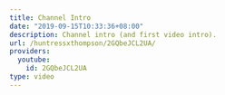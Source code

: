 ```yaml
---
title: Channel Intro
date: "2019-09-15T10:33:36+08:00"
description: Channel intro (and first video intro).
url: /huntressxthompson/2GQbeJCL2UA/
providers:
  youtube:
    id: 2GQbeJCL2UA
type: video
---
```


